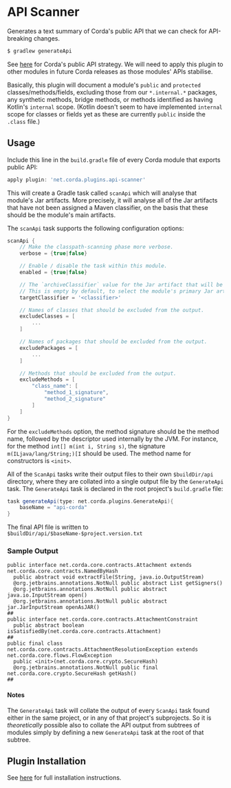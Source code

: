 # API Scanner

Generates a text summary of Corda's public API that we can check for API-breaking changes.

```bash
$ gradlew generateApi
```

See [here](https://github.com/corda/corda/blob/master/docs/source/corda-api.rst) for Corda's public API strategy. We will need to
apply this plugin to other modules in future Corda releases as those modules' APIs stabilise.

Basically, this plugin will document a module's `public` and `protected` classes/methods/fields,
excluding those from our `*.internal.*` packages, any synthetic methods, bridge methods, or methods
identified as having Kotlin's  `internal` scope. (Kotlin doesn't seem to have implemented `internal`
scope for classes or fields yet as these are currently `public` inside the `.class` file.)

## Usage
Include this line in the `build.gradle` file of every Corda module that exports public API:

```gradle
apply plugin: 'net.corda.plugins.api-scanner'
```

This will create a Gradle task called `scanApi` which will analyse that module's Jar artifacts. More precisely,
it will analyse all of the Jar artifacts that have not been assigned a Maven classifier, on the basis
that these should be the module's main artifacts.

The `scanApi` task supports the following configuration options:
```gradle
scanApi {
    // Make the classpath-scanning phase more verbose.
    verbose = {true|false}

    // Enable / disable the task within this module.
    enabled = {true|false}

    // The `archiveClassifier` value for the Jar artifact that will be scanned.
    // This is empty by default, to select the module's primary Jar artifact.
    targetClassifier = '<classifier>'

    // Names of classes that should be excluded from the output.
    excludeClasses = [
        ...
    ]

    // Names of packages that should be excluded from the output.
    excludePackages = [
        ...
    ]

    // Methods that should be excluded from the output.
    excludeMethods = [
        "class_name": [
            "method_1_signature",
            "method_2_signature"
        ]
    ]
}
```
For the `excludeMethods` option, the method signature should be the method name, followed by the descriptor used internally by the JVM.
For instance, for the method `int[] m(int i, String s)`, the signature `m(ILjava/lang/String;)[I` should be used. The method name for constructors is `<init>`.

All of the `ScanApi` tasks write their output files to their own `$buildDir/api` directory, where they
are collated into a single output file by the `GenerateApi` task. The `GenerateApi` task is declared
in the root project's `build.gradle` file:

```gradle
task generateApi(type: net.corda.plugins.GenerateApi){
    baseName = "api-corda"
}
```

The final API file is written to `$buildDir/api/$baseName-$project.version.txt`

### Sample Output
```
public interface net.corda.core.contracts.Attachment extends net.corda.core.contracts.NamedByHash
  public abstract void extractFile(String, java.io.OutputStream)
  @org.jetbrains.annotations.NotNull public abstract List getSigners()
  @org.jetbrains.annotations.NotNull public abstract java.io.InputStream open()
  @org.jetbrains.annotations.NotNull public abstract jar.JarInputStream openAsJAR()
##
public interface net.corda.core.contracts.AttachmentConstraint
  public abstract boolean isSatisfiedBy(net.corda.core.contracts.Attachment)
##
public final class net.corda.core.contracts.AttachmentResolutionException extends net.corda.core.flows.FlowException
  public <init>(net.corda.core.crypto.SecureHash)
  @org.jetbrains.annotations.NotNull public final net.corda.core.crypto.SecureHash getHash()
##
```

#### Notes
The `GenerateApi` task will collate the output of every `ScanApi` task found either in the same project,
or in any of that project's subprojects. So it is _theoretically_ possible also to collate the API output
from subtrees of modules simply by defining a new `GenerateApi` task at the root of that subtree.

## Plugin Installation
See [here](../README.md) for full installation instructions.
